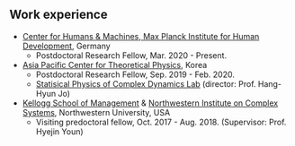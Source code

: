 Work experience
------
* [Center for Humans & Machines, Max Planck Institute for Human Development](https://www.mpib-berlin.mpg.de/chm), Germany
  * Postdoctoral Research Fellow, Mar. 2020 - Present.
* [Asia Pacific Center for Theoretical Physics](https://www.apctp.org/main/index.php), Korea 
  * Postdoctoral Research Fellow, Sep. 2019 - Feb. 2020.
  * [Statisical Physics of Complex Dynamics Lab](https://sites.google.com/site/codylab2/) (director: Prof. Hang-Hyun Jo)
* [Kellogg School of Management](https://www.kellogg.northwestern.edu) & [Northwestern Institute on Complex Systems](https://www.nico.northwestern.edu), Northwestern University, USA
  * Visiting predoctoral fellow, Oct. 2017 - Aug. 2018. (Supervisor: Prof. Hyejin Youn)
